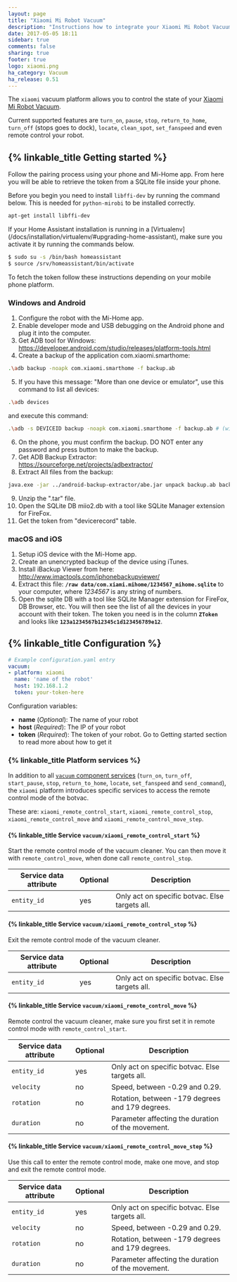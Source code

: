 ```yaml
---
layout: page
title: "Xiaomi Mi Robot Vacuum"
description: "Instructions how to integrate your Xiaomi Mi Robot Vacuum within Home Assistant."
date: 2017-05-05 18:11
sidebar: true
comments: false
sharing: true
footer: true
logo: xiaomi.png
ha_category: Vacuum
ha_release: 0.51
---
```


The `xiaomi` vacuum platform allows you to control the state of your [Xiaomi Mi Robot Vacuum](http://www.mi.com/roomrobot/).

Current supported features are `turn_on`, `pause`, `stop`, `return_to_home`, `turn_off` (stops goes to dock), `locate`, `clean_spot`, `set_fanspeed` and even remote control your robot.

## {% linkable_title Getting started %}

Follow the pairing process using your phone and Mi-Home app. From here you will be able to retrieve the token from a SQLite file inside your phone.

Before you begin you need to install `libffi-dev` by running the command below. This is needed for `python-mirobi` to be installed correctly. 

```bash
apt-get install libffi-dev
```

<p class='note warning'>
If your Home Assistant installation is running in a [Virtualenv](/docs/installation/virtualenv/#upgrading-home-assistant), make sure you activate it by running the commands below.</p>

```bash
$ sudo su -s /bin/bash homeassistant
$ source /srv/homeassistant/bin/activate
```

To fetch the token follow these instructions depending on your mobile phone platform.

### Windows and Android
1. Configure the robot with the Mi-Home app.
2. Enable developer mode and USB debugging on the Android phone and plug it into the computer.
3. Get ADB tool for Windows: https://developer.android.com/studio/releases/platform-tools.html
4. Create a backup of the application com.xiaomi.smarthome:
```bash
.\adb backup -noapk com.xiaomi.smarthome -f backup.ab
```
5. If you have this message: "More than one device or emulator", use this command to list all devices:
```bash
.\adb devices
```
and execute this command:
```bash
.\adb -s DEVICEID backup -noapk com.xiaomi.smarthome -f backup.ab # (with DEVICEID the device id from the previous command)
```
6. On the phone, you must confirm the backup. DO NOT enter any password and press button to make the backup.
7. Get ADB Backup Extractor: https://sourceforge.net/projects/adbextractor/
8. Extract All files from the backup:
```bash
java.exe -jar ../android-backup-extractor/abe.jar unpack backup.ab backup.tar ""
```
9. Unzip the ".tar" file.
10. Open the SQLite DB miio2.db with a tool like SQLite Manager extension for FireFox.
11. Get the token from "devicerecord" table.


### macOS and iOS
1. Setup iOS device with the Mi-Home app.
2. Create an unencrypted backup of the device using iTunes.
3. Install iBackup Viewer from here: http://www.imactools.com/iphonebackupviewer/
4. Extract this file: **`/raw data/com.xiami.mihome/1234567_mihome.sqlite`** to your computer, where _1234567_ is any string of numbers.
5. Open the sqlite DB with a tool like SQLite Manager extension for FireFox, DB Browser, etc. You will then see the list of all the devices in your account with their token. The token you need is in the column **`ZToken`** and looks like **`123a1234567b12345c1d123456789e12`**.

## {% linkable_title Configuration %}

```yaml
# Example configuration.yaml entry
vacuum:
- platform: xiaomi
  name: 'name of the robot'
  host: 192.168.1.2
  token: your-token-here
```

Configuration variables:
- **name** (*Optional*): The name of your robot
- **host** (*Required*): The IP of your robot
- **token** (*Required*): The token of your robot. Go to Getting started section to read more about how to get it

### {% linkable_title Platform services %}

In addition to all [`vacuum` component services](/components/vacuum#component-services) (`turn_on`, `turn_off`, `start_pause`, `stop`, `return_to_home`, `locate`, `set_fanspeed` and `send_command`), the `xiaomi` platform introduces specific services to access the remote control mode of the botvac.

These are: `xiaomi_remote_control_start`, `xiaomi_remote_control_stop`, `xiaomi_remote_control_move` and `xiaomi_remote_control_move_step`.

#### {% linkable_title Service `vacuum/xiaomi_remote_control_start` %}

Start the remote control mode of the vacuum cleaner. You can then move it with `remote_control_move`, when done call `remote_control_stop`.

| Service data attribute    | Optional | Description                                           |
|---------------------------|----------|-------------------------------------------------------|
| `entity_id`               |      yes | Only act on specific botvac. Else targets all.        |

#### {% linkable_title Service `vacuum/xiaomi_remote_control_stop` %}

Exit the remote control mode of the vacuum cleaner.

| Service data attribute    | Optional | Description                                           |
|---------------------------|----------|-------------------------------------------------------|
| `entity_id`               |      yes | Only act on specific botvac. Else targets all.        |

#### {% linkable_title Service `vacuum/xiaomi_remote_control_move` %}

Remote control the vacuum cleaner, make sure you first set it in remote control mode with `remote_control_start`.

| Service data attribute    | Optional | Description                                           |
|---------------------------|----------|-------------------------------------------------------|
| `entity_id`               |      yes | Only act on specific botvac. Else targets all.        |
| `velocity`                |       no | Speed, between -0.29 and 0.29.                        |
| `rotation`                |       no | Rotation, between -179 degrees and 179 degrees.       |
| `duration`                |       no | Parameter affecting the duration of the movement.     |


#### {% linkable_title Service `vacuum/xiaomi_remote_control_move_step` %}

Use this call to enter the remote control mode, make one move, and stop and exit the remote control mode.

| Service data attribute    | Optional | Description                                           |
|---------------------------|----------|-------------------------------------------------------|
| `entity_id`               |      yes | Only act on specific botvac. Else targets all.        |
| `velocity`                |       no | Speed, between -0.29 and 0.29.                        |
| `rotation`                |       no | Rotation, between -179 degrees and 179 degrees.       |
| `duration`                |       no | Parameter affecting the duration of the movement.     |
